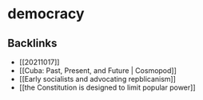# democracy



## Backlinks

-   [[20211017]]
-   [[Cuba: Past, Present, and Future | Cosmopod]]
-   [[Early socialists and advocating repblicanism]]
-   [[the Constitution is designed to limit popular power]]
